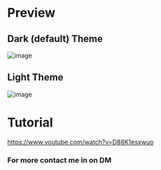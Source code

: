 # Preview
## Dark (default) Theme
![image](https://github.com/avoe-git/avedu/assets/138335967/3ad8403b-86fe-49f1-b746-ad8aae7dc070)
## Light Theme
![image](https://github.com/avoe-git/avedu/assets/138335967/c414433b-f238-4c04-a18e-447ecaff7694)
# Tutorial
https://www.youtube.com/watch?v=D88K1esxwuo
### For more contact me in on DM 
